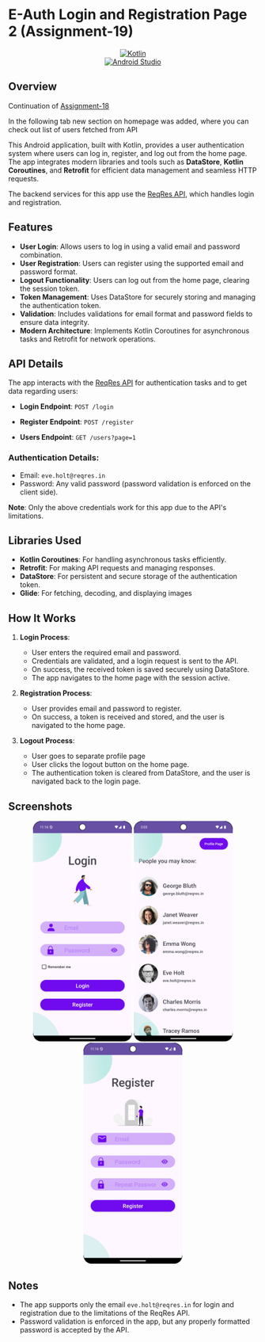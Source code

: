 # E-Auth Login and Registration Page 2 (Assignment-19)

<div align="center">

[![Kotlin](https://img.shields.io/badge/Kotlin-v2.1.0-1F425F?style=flat&logo=kotlin&logoColor=white)](https://kotlinlang.org)  
[![Android Studio](https://img.shields.io/badge/Android_Studio-3DDC84?style=flat&logo=android-studio&logoColor=white)](https://developer.android.com/studio)

</div>

## Overview

Continuation of [Assignment-18](https://github.com/iraklyoda/tbc-it-academy-android/tree/assignment-18)

In the following tab new section on homepage was added, where you can check out list of users fetched from API

This Android application, built with Kotlin, provides a user authentication system where users can log in, register, and log out from the home page. The app integrates modern libraries and tools such as **DataStore**, **Kotlin Coroutines**, and **Retrofit** for efficient data management and seamless HTTP requests.

The backend services for this app use the [ReqRes API](https://reqres.in/api), which handles login and registration.

## Features

- **User Login**: Allows users to log in using a valid email and password combination.
- **User Registration**: Users can register using the supported email and password format.
- **Logout Functionality**: Users can log out from the home page, clearing the session token.
- **Token Management**: Uses DataStore for securely storing and managing the authentication token.
- **Validation**: Includes validations for email format and password fields to ensure data integrity.
- **Modern Architecture**: Implements Kotlin Coroutines for asynchronous tasks and Retrofit for network operations.

## API Details

The app interacts with the [ReqRes API](https://reqres.in/api) for authentication tasks and to get data regarding users:

- **Login Endpoint**: `POST /login`
- **Register Endpoint**: `POST /register`

- **Users Endpoint**: `GET /users?page=1`

### Authentication Details:
- Email: `eve.holt@reqres.in`
- Password: Any valid password (password validation is enforced on the client side).

**Note**: Only the above credentials work for this app due to the API's limitations.

## Libraries Used

- **Kotlin Coroutines**: For handling asynchronous tasks efficiently.
- **Retrofit**: For making API requests and managing responses.
- **DataStore**: For persistent and secure storage of the authentication token.
- **Glide**: For fetching, decoding, and displaying images

## How It Works

1. **Login Process**:
    - User enters the required email and password.
    - Credentials are validated, and a login request is sent to the API.
    - On success, the received token is saved securely using DataStore.
    - The app navigates to the home page with the session active.

2. **Registration Process**:
    - User provides email and password to register.
    - On success, a token is received and stored, and the user is navigated to the home page.

3. **Logout Process**:
    - User goes to separate profile page
    - User clicks the logout button on the home page.
    - The authentication token is cleared from DataStore, and the user is navigated back to the login page.

## Screenshots

<p align="center">
    <img src="docs/images/login_01.png" width="200" alt="Login Screen">
    <img src="docs/images/login_04.png" width="200" alt="Home Screen">
    <img src="docs/images/login_03.png" width="200" alt="Register Screen">
</p>

## Notes

- The app supports only the email `eve.holt@reqres.in` for login and registration due to the limitations of the ReqRes API.
- Password validation is enforced in the app, but any properly formatted password is accepted by the API.